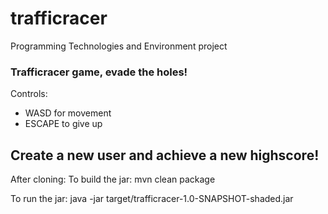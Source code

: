 # trafficracer
Programming Technologies and Environment project

### Trafficracer game, evade the holes!

Controls:
  - WASD for movement
  - ESCAPE to give up
  
## Create a new user and achieve a new highscore!


After cloning:
To build the jar:
mvn clean package

To run the jar:
java -jar target/trafficracer-1.0-SNAPSHOT-shaded.jar
